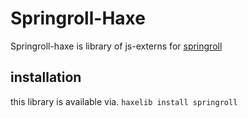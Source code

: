 # Springroll-Haxe
Springroll-haxe is library of js-externs for [springroll](https://github.com/SpringRoll/SpringRoll)

## installation
this library is available via.
`haxelib install springroll`
